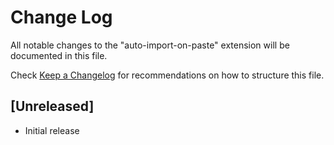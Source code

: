 # Change Log

All notable changes to the "auto-import-on-paste" extension will be documented in this file.

Check [Keep a Changelog](http://keepachangelog.com/) for recommendations on how to structure this file.

## [Unreleased]

- Initial release